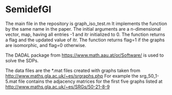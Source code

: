 # SemidefGI

The main file in the repository is graph_iso_test.m It implements the function by the same name in the paper. The initial arguments are a n-dimensional vector, map, having all entries -1 and itr initialized to 0. The function returns a flag and the updated value of itr. The function returns flag=1 if the graphs are isomorphic, and flag=0 otherwise.

The DADAL package from https://www.math.aau.at/or/Software/ is used to solve the SDPs.

The data files are the *.mat files created with graphs taken from http://www.maths.gla.ac.uk/~es/srgraphs.php For example the srg_50_1-5.mat file contains the adjacency matrices for the first five graphs listed at http://www.maths.gla.ac.uk/~es/SRGs/50-21-8-9

